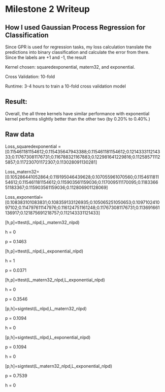 # Milestone 2 Writeup	

## How I used Gaussian Process Regression for Classification

Since GPR is used for regression tasks, my loss calculation translate the predictions into binary classification and calculate the error from there. Since the labels are +1 and -1, the result 

Kernel chosen: squaredexponential, matern32, and exponential.

Cross Validation: 10-fold

Runtime: 3-4 hours to train a 10-fold cross validation model

## Result:

Overall, the all three kernels have similar performance with exponential kernel performs slightly better than the other two (by 0.20% to 0.40%.)

## Raw data
Loss_squaredexponential = [0.115461181154612;0.115435647943388;0.115461181154612;0.121433311214333;0.117673081176731;0.116788321167883;0.122981641229816;0.112585711125857;0.117230701172307;0.113028091130281]

Loss_matern32=[0.105286441052864;0.119195046439628;0.107055961070560;0.115461181154612;0.115461181154612;0.115903561159036;0.117009511170095;0.118336651183367;0.115903561159036;0.112806901128069]

Loss_exponential=[0.108383101083831;0.108359133126935;0.105065251050653;0.109710241097102;0.114797611147976;0.116124751161248;0.117673081176731;0.113691661136917;0.121875691218757;0.112143331121433]

[h,p]=ttest(L_nlpd,L_matern32_nlpd)

h = 0

p = 0.1463

[h,p]=ttest(L_nlpd,L_exponential_nlpd)

h = 1

p = 0.0371

[h,p]=ttest(L_matern32_nlpd,L_exponential_nlpd)

h = 0

p = 0.3546

[p,h]=signtest(L_nlpd,L_matern32_nlpd)

p = 0.1094

h = 0

[p,h]=signtest(L_nlpd,L_exponential_nlpd)

p = 0.1094

h = 0

[p,h]=signtest(L_matern32_nlpd,L_exponential_nlpd)

p = 0.7539

h = 0
